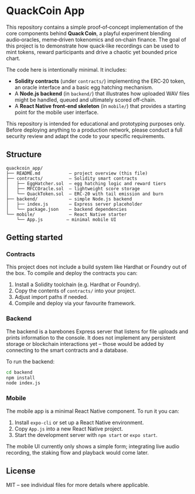 # QuackCoin App

This repository contains a simple proof‑of‑concept implementation of the core
components behind **Quack Coin**, a playful experiment blending audio‑oracles,
meme‑driven tokenomics and on‑chain finance.  The goal of this project is to
demonstrate how quack‑like recordings can be used to mint tokens, reward
participants and drive a chaotic yet bounded price chart.

The code here is intentionally minimal.  It includes:

* **Solidity contracts** (under `contracts/`) implementing the ERC‑20 token,
  an oracle interface and a basic egg hatching mechanism.
* A **Node.js backend** (in `backend/`) that illustrates how uploaded WAV
  files might be handled, queued and ultimately scored off‑chain.
* A **React Native front‑end skeleton** (in `mobile/`) that provides a
  starting point for the mobile user interface.

This repository is intended for educational and prototyping purposes only.
Before deploying anything to a production network, please conduct a full
security review and adapt the code to your specific requirements.

## Structure

```text
quackcoin_app/
├── README.md           – project overview (this file)
├── contracts/          – Solidity smart contracts
│   ├── EggHatcher.sol  – egg hatching logic and reward tiers
│   ├── MFCCOracle.sol  – lightweight score storage
│   └── QuackToken.sol  – ERC‑20 with tail emission and burn
├── backend/            – simple Node.js backend
│   ├── index.js        – Express server placeholder
│   └── package.json    – backend dependencies
└── mobile/             – React Native starter
    └── App.js         – minimal mobile UI
```

## Getting started

### Contracts

This project does not include a build system like Hardhat or Foundry out of
the box.  To compile and deploy the contracts you can:

1. Install a Solidity toolchain (e.g. Hardhat or Foundry).
2. Copy the contents of `contracts/` into your project.
3. Adjust import paths if needed.
4. Compile and deploy via your favourite framework.

### Backend

The backend is a barebones Express server that listens for file uploads and
prints information to the console.  It does not implement any persistent
storage or blockchain interactions yet – those would be added by connecting
to the smart contracts and a database.

To run the backend:

```bash
cd backend
npm install
node index.js
```

### Mobile

The mobile app is a minimal React Native component.  To run it you can:

1. Install `expo-cli` or set up a React Native environment.
2. Copy `App.js` into a new React Native project.
3. Start the development server with `npm start` or `expo start`.

The mobile UI currently only shows a simple form; integrating live audio
recording, the staking flow and playback would come later.

## License

MIT – see individual files for more details where applicable.